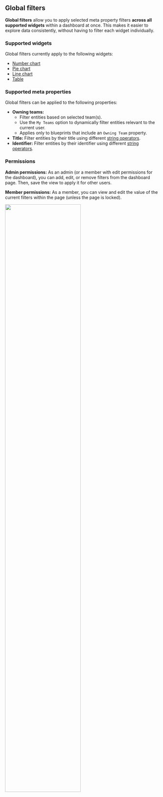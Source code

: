 ## Global filters

**Global filters** allow you to apply selected meta property filters **across all supported widgets** within a dashboard at once. This makes it easier to explore data consistently, without having to filter each widget individually.

### Supported widgets

Global filters currently apply to the following widgets:

- [Number chart](/customize-pages-dashboards-and-plugins/dashboards/#number-chart)
- [Pie chart](/customize-pages-dashboards-and-plugins/dashboards/#pie-chart)
- [Line chart](/customize-pages-dashboards-and-plugins/dashboards/#line-chart)
- [Table](/customize-pages-dashboards-and-plugins/dashboards/#table)


### Supported meta properties

Global filters can be applied to the following properties:
- **Owning teams:**
  - Filter entities based on selected team(s).
  - Use the `My Teams` option to dynamically filter entities relevant to the current user.
  - Applies only to blueprints that include an `Owning Team` property.
- **Title:** Filter entities by their title using different [string operators](/search-and-query/comparison-operators).
- **Identifier:** Filter entities by their identifier using different [string operators](/search-and-query/comparison-operators).

### Permissions

**Admin permissions:** As an admin (or a member with edit permissions for the dashboard), you can add, edit, or remove filters from the dashboard page. Then, save the view to apply it for other users.

**Member permissions:** As a member, you can view and edit the value of the current filters within the page (unless the page is locked).

<img src='/img/software-catalog/pages/globalFiltersMemberEdit.png' width='70%' />
